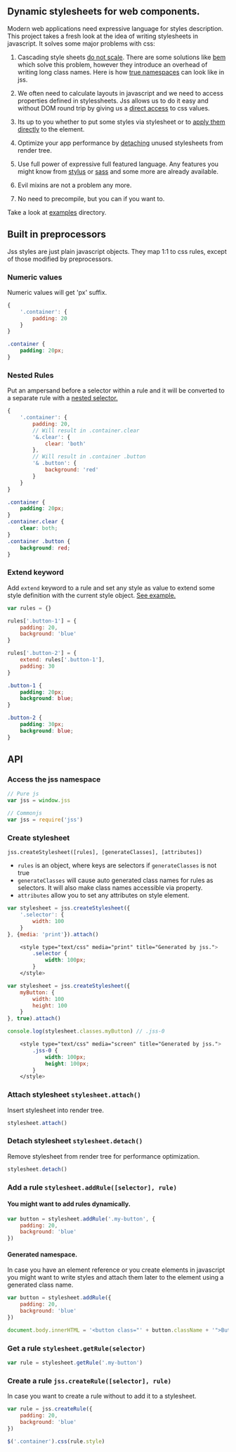 ## Dynamic stylesheets for web components.

Modern web applications need expressive language for styles description. This project takes a fresh look at the idea of writing stylesheets in javascript. It solves some major problems with css:

1. Cascading style sheets [do not scale](http://www.phase2technology.com/blog/used-and-abused-css-inheritance-and-our-misuse-of-the-cascade/). There are some solutions like [bem](http://bem.info/) which solve this problem, however they introduce an overhead of writing long class names. Here is how [true namespaces](http://kof.github.io/jss/examples/namespace/index.html) can look like in jss.

1. We often need to calculate layouts in javascript and we need to access properties defined in stylessheets. Jss allows us to do it easy and without DOM round trip by giving us a [direct access](http://kof.github.io/jss/examples/commonjs/index.html) to css values.

1. Its up to you whether to put some styles via stylesheet or to [apply them directly](http://kof.github.io/jss/examples/jquery/index.html) to the element.

1. Optimize your app performance by [detaching](http://kof.github.io/jss/examples/simple/index.html) unused stylesheets from render tree.

1. Use full power of expressive full featured language. Any features you might know from [stylus](http://learnboost.github.io/stylus/) or [sass](http://sass-lang.com/) and some more are already available.

1. Evil mixins are not a problem any more.

1. No need to precompile, but you can if you want to.

Take a look at [examples](http://kof.github.io/jss/examples/index.html) directory.

## Built in preprocessors

Jss styles are just plain javascript objects. They map 1:1 to css rules, except of those modified by preprocessors.

### Numeric values

Numeric values will get 'px' suffix.

```javascript
{
    '.container': {
        padding: 20
    }
}
```
```css
.container {
    padding: 20px;
}
```

### Nested Rules

Put an ampersand before a selector within a rule and it will be converted to a separate rule with a [nested selector.](http://kof.github.io/jss/examples/nested/index.html)


```javascript
{
    '.container': {
        padding: 20,
        // Will result in .container.clear
        '&.clear': {
            clear: 'both'
        },
        // Will result in .container .button
        '& .button': {
            background: 'red'
        }
    }
}
```
```css
.container {
    padding: 20px;
}
.container.clear {
    clear: both;
}
.container .button {
    background: red;
}
```

### Extend keyword

Add `extend` keyword to a rule and set any style as value to extend some style definition with the current style object. [See example.](http://kof.github.io/jss/examples/extend/index.html)


```javascript
var rules = {}

rules['.button-1'] = {
    padding: 20,
    background: 'blue'
}

rules['.button-2'] = {
    extend: rules['.button-1'],
    padding: 30
}
```
```css
.button-1 {
    padding: 20px;
    background: blue;
}

.button-2 {
    padding: 30px;
    background: blue;
}
```

## API

### Access the jss namespace

```javascript
// Pure js
var jss = window.jss

// Commonjs
var jss = require('jss')
```

### Create stylesheet

`jss.createStylesheet([rules], [generateClasses], [attributes])`

- `rules` is an object, where keys are selectors if `generateClasses` is not true
- `generateClasses` will cause auto generated class names for rules as selectors. It will also make class names accessible via property.
- `attributes` allow you to set any attributes on style element.


```javascript
var stylesheet = jss.createStylesheet({
    '.selector': {
        width: 100
    }
}, {media: 'print'}).attach()
```

```css
    <style type="text/css" media="print" title="Generated by jss.">
        .selector {
            width: 100px;
        }
    </style>
```

```javascript
var stylesheet = jss.createStylesheet({
    myButton: {
        width: 100
        height: 100
    }
}, true).attach()

console.log(stylesheet.classes.myButton) // .jss-0
```

```css
    <style type="text/css" media="screen" title="Generated by jss.">
        .jss-0 {
            width: 100px;
            height: 100px;
        }
    </style>
```

### Attach stylesheet `stylesheet.attach()`

Insert stylesheet into render tree.

```javascript
stylesheet.attach()
```

### Detach stylesheet `stylesheet.detach()`

Remove stylesheet from render tree for performance optimization.

```javascript
stylesheet.detach()
```

### Add a rule `stylesheet.addRule([selector], rule)`

#### You might want to add rules dynamically.

```javascript
var button = stylesheet.addRule('.my-button', {
    padding: 20,
    background: 'blue'
})
```
#### Generated namespace.

In case you have an element reference or you create elements in javascript you might want to write styles and attach them later to the element using a generated class name.

```javascript
var button = stylesheet.addRule({
    padding: 20,
    background: 'blue'
})

document.body.innerHTML = '<button class="' + button.className + '">Button</button>'
```

### Get a rule `stylesheet.getRule(selector)`

```javascript
var rule = stylesheet.getRule('.my-button')
```

### Create a rule `jss.createRule([selector], rule)`

In case you want to create a rule without to add it to a stylesheet.

```javascript
var rule = jss.createRule({
    padding: 20,
    background: 'blue'
})

$('.container').css(rule.style)
```
